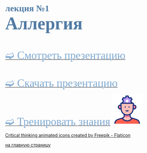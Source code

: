 # <span style="color: #507AA3; font-family: Corbel Light;">лекция №1 </span><br><span style="color: #507AA3; font-family: Corbel Light; font-size: 200%">Аллергия</span>
<br/>

[<span style="color: #81AAD1; font-family: Corbel Light;font-size: 250%">➫ Смотреть презентацию</span>](1_Allergy-1.md)
<br/>
<br/>
<br/>

[<span style="color: #81AAD1; font-family: Corbel Light;font-size: 250%">➫ Скачать презентацию</span>](1_Allergy-2.md)
<br/>

[<span style="color: #81AAD1; font-family: Corbel Light;font-size: 250%">➫ Тренировать знания</span>](1_Allergy-3.md) <img src="./critical-thinking.gif" alt="drawing" width="100"/>
<br/>

<a href="https://www.flaticon.com/free-animated-icons/critical-thinking" title="critical thinking animated icons">Critical thinking animated icons created by Freepik - Flaticon</a>




[на главную страницу](README.md)
